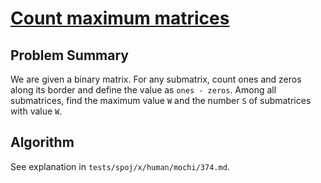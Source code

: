 # [Count maximum matrices](https://www.spoj.com/problems/MATRIX/)

## Problem Summary
We are given a binary matrix. For any submatrix, count ones and zeros along its border and define the value as `ones - zeros`. Among all submatrices, find the maximum value `W` and the number `S` of submatrices with value `W`.

## Algorithm
See explanation in `tests/spoj/x/human/mochi/374.md`.
